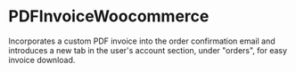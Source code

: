 # PDFInvoiceWoocommerce
Incorporates a custom PDF invoice into the order confirmation email and introduces a new tab in the user's account section, under "orders", for easy invoice download.
